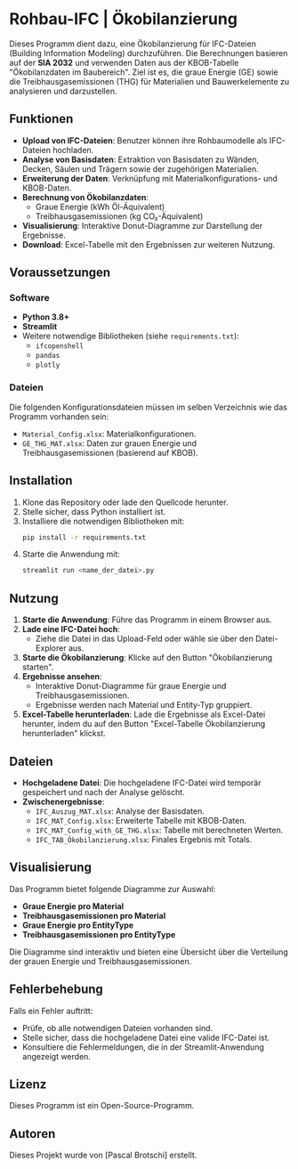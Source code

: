 # Rohbau-IFC | Ökobilanzierung

Dieses Programm dient dazu, eine Ökobilanzierung für IFC-Dateien (Building Information Modeling) durchzuführen. Die Berechnungen basieren auf der **SIA 2032** und verwenden Daten aus der KBOB-Tabelle "Ökobilanzdaten im Baubereich". Ziel ist es, die graue Energie (GE) sowie die Treibhausgasemissionen (THG) für Materialien und Bauwerkelemente zu analysieren und darzustellen.

## Funktionen
- **Upload von IFC-Dateien**: Benutzer können ihre Rohbaumodelle als IFC-Dateien hochladen.
- **Analyse von Basisdaten**: Extraktion von Basisdaten zu Wänden, Decken, Säulen und Trägern sowie der zugehörigen Materialien.
- **Erweiterung der Daten**: Verknüpfung mit Materialkonfigurations- und KBOB-Daten.
- **Berechnung von Ökobilanzdaten**:
  - Graue Energie (kWh Öl-Äquivalent)
  - Treibhausgasemissionen (kg CO₂-Äquivalent)
- **Visualisierung**: Interaktive Donut-Diagramme zur Darstellung der Ergebnisse.
- **Download**: Excel-Tabelle mit den Ergebnissen zur weiteren Nutzung.

## Voraussetzungen
### Software
- **Python 3.8+**
- **Streamlit**
- Weitere notwendige Bibliotheken (siehe `requirements.txt`):
  - `ifcopenshell`
  - `pandas`
  - `plotly`

### Dateien
Die folgenden Konfigurationsdateien müssen im selben Verzeichnis wie das Programm vorhanden sein:
- `Material_Config.xlsx`: Materialkonfigurationen.
- `GE_THG_MAT.xlsx`: Daten zur grauen Energie und Treibhausgasemissionen (basierend auf KBOB).

## Installation
1. Klone das Repository oder lade den Quellcode herunter.
2. Stelle sicher, dass Python installiert ist.
3. Installiere die notwendigen Bibliotheken mit:
   ```bash
   pip install -r requirements.txt
   ```
4. Starte die Anwendung mit:
   ```bash
   streamlit run <name_der_datei>.py
   ```

## Nutzung
1. **Starte die Anwendung**: Führe das Programm in einem Browser aus.
2. **Lade eine IFC-Datei hoch**:
   - Ziehe die Datei in das Upload-Feld oder wähle sie über den Datei-Explorer aus.
3. **Starte die Ökobilanzierung**: Klicke auf den Button "Ökobilanzierung starten".
4. **Ergebnisse ansehen**:
   - Interaktive Donut-Diagramme für graue Energie und Treibhausgasemissionen.
   - Ergebnisse werden nach Material und Entity-Typ gruppiert.
5. **Excel-Tabelle herunterladen**: Lade die Ergebnisse als Excel-Datei herunter, indem du auf den Button "Excel-Tabelle Ökobilanzierung herunterladen" klickst.

## Dateien
- **Hochgeladene Datei**: Die hochgeladene IFC-Datei wird temporär gespeichert und nach der Analyse gelöscht.
- **Zwischenergebnisse**:
  - `IFC_Auszug_MAT.xlsx`: Analyse der Basisdaten.
  - `IFC_MAT_Config.xlsx`: Erweiterte Tabelle mit KBOB-Daten.
  - `IFC_MAT_Config_with_GE_THG.xlsx`: Tabelle mit berechneten Werten.
  - `IFC_TAB_Ökobilanzierung.xlsx`: Finales Ergebnis mit Totals.

## Visualisierung
Das Programm bietet folgende Diagramme zur Auswahl:
- **Graue Energie pro Material**
- **Treibhausgasemissionen pro Material**
- **Graue Energie pro EntityType**
- **Treibhausgasemissionen pro EntityType**

Die Diagramme sind interaktiv und bieten eine Übersicht über die Verteilung der grauen Energie und Treibhausgasemissionen.

## Fehlerbehebung
Falls ein Fehler auftritt:
- Prüfe, ob alle notwendigen Dateien vorhanden sind.
- Stelle sicher, dass die hochgeladene Datei eine valide IFC-Datei ist.
- Konsultiere die Fehlermeldungen, die in der Streamlit-Anwendung angezeigt werden.

## Lizenz
Dieses Programm ist ein Open-Source-Programm.

## Autoren
Dieses Projekt wurde von [Pascal Brotschi] erstellt.

